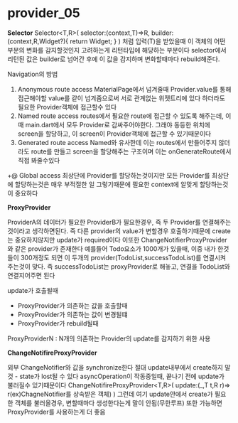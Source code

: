 # provider_05

**Selector**
Selector<T,R>(
    selector:(context,T)=>R,
    builder:(context,R,Widget?){
        return Widget;
    }
)
처럼 입력(T)을 받았을때 이 객체의 어떤 부분의 변화를 감지할것인지 고려하는게 리턴타입에 해당하는 부분이다
selector에서 리턴된 값은 builder로 넘어간 후에 이 값을 감지하며 변화할때마다 rebuild해준다.

Navigation의 방법
1. Anonymous route access
   MaterialPage에서 넘겨줄때 Provider.value를 통해 접근해야할 value를 같이 넘겨줌으로써 서로 관계없는 위젯트리에 있다 하더라도
   필요한 Provider객체에 접근할수 있다
2. Named route access
   routes에서 필요한 route에 접근할 수 있도록 해주는데, 이때 main.dart에서 모두 Provider로 감싸주어야한다.
   그래야 동등한 위치에 screen을 할당하고, 이 screen이 Provider객체에 접근할 수 있기때문이다
3. Generated route access
   Named와 유사한데 이는 routes에서 만들어주지 않더라도 route를 만들고 screen을 할당해주는 구조이며
   이는 onGenerateRoute에서 직접 봐줄수있다

+@ Global access
   최상단에 Provider를 할당하는것이지만 모든 Provider를 최상단에 할당하는것은 매우 부적절한 일
   그렇기때문에 필요한 context에 알맞게 할당하는것이 중요하다

**ProxyProvider**

ProviderA의 데이터가 필요한 ProviderB가 필요한경우, 즉 두 Provider를 연결해주는것이라고 생각하면된다.
즉 다른 provider의 value가 변할경우 호출하기때문에 create는 중요하지않지만 update가 required이다
이또한 ChangeNotifierProxyProvider와 같은 provider가 존재한다
예를들어 Todo요소가 1000개가 있을때, 이중 내가 한것들이 300개정도 되면 이 두개의 provider(TodoList,successTodoList)를 연결시켜주는것이 맞다.
즉 successTodoList는 proxyProvider로 해놓고, 연결을 TodoList와 연결지어주면 된다

update가 호출될때
 - ProxyProvider가 의존하는 값을 호출할때
 - ProxyProvider가 의존하는 값이 변경될떄
 - ProxyProvider가 rebuild될때

 ProxyProviderN : N개의 의존하는 Provider의 update를 감지하기 위한 사용

 **ChangeNotifireProxyProvider**

 외부 ChangeNotifier와 값을 synchronize한다
 절대 update내부에서 create하지 말것 - state가 lost될 수 있다
 asyncOperation이 작동중일때, 끝나기 전에 update가 불러질수 있기때문이다
 ChangeNotifireProxyProvider<T,R>(
    update:(_,T t,R r)=> r(ex)ChagneNotifier를 상속받은 객체)
 )
 그런데 여기 update안에서 create가 필요한 객체를 불러올경우, 변할때마다 생성한다는게 말이 안됨(무한루프)
 또한 가능하면 ProxyProvider를 사용하는게 더 좋음

